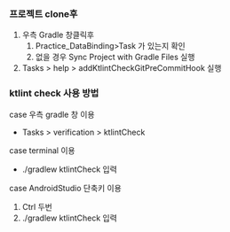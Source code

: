 ### 프로젝트 clone후



1. 우측 Gradle 창클릭후
   1. Practice_DataBinding>Task 가 있는지 확인
   2. 없을 경우 Sync Project with Gradle Files 실행
2. Tasks > help > addKtlintCheckGitPreCommitHook 실행



### ktlint check 사용 방법

case 우측 gradle 창 이용

- Tasks > verification > ktlintCheck



case terminal 이용

- ./gradlew ktlintCheck 입력



case AndroidStudio 단축키 이용

1. Ctrl 두번
2. ./gradlew ktlintCheck 입력